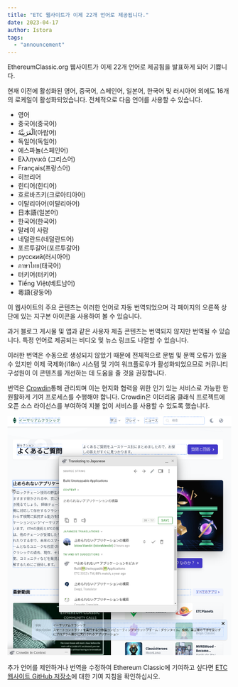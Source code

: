 ```yaml
---
title: "ETC 웹사이트가 이제 22개 언어로 제공됩니다."
date: 2023-04-17
author: Istora
tags:
  - "announcement"
---
```


EthereumClassic.org 웹사이트가 이제 22개 언어로 제공됨을 발표하게 되어 기쁩니다.

현재 이전에 활성화된 영어, 중국어, 스페인어, 일본어, 한국어 및 러시아어 외에도 16개의 로케일이 활성화되었습니다. 전체적으로 다음 언어를 사용할 수 있습니다.

- 영어
- 중국어(중국어)
- اَلْعَرَبِيَّةُ(아랍어)
- 독일어(독일어)
- 에스파뇰(스페인어)
- Ελληνικά (그리스어)
- Français(프랑스어)
- 히브리어
- 힌디어(힌디어)
- 흐르바츠키(크로아티아어)
- 이탈리아어(이탈리아어)
- 日本語(일본어)
- 한국어(한국어)
- 말레이 사람
- 네덜란드(네덜란드어)
- 포르투갈어(포르투갈어)
- русский(러시아어)
- ภาษาไทย(태국어)
- 터키어(터키어)
- Tiếng Việt(베트남어)
- 粵語(광둥어)

이 웹사이트의 주요 콘텐츠는 이러한 언어로 자동 번역되었으며 각 페이지의 오른쪽 상단에 있는 지구본 아이콘을 사용하여 볼 수 있습니다.

과거 블로그 게시물 및 앱과 같은 사용자 제출 콘텐츠는 번역되지 않지만 번역될 수 있습니다. 특정 언어로 제공되는 비디오 및 뉴스 링크도 나열할 수 있습니다.

이러한 번역은 수동으로 생성되지 않았기 때문에 전체적으로 문법 및 문맥 오류가 있을 수 있지만 이제 국제화(i18n) 시스템 및 기여 워크플로우가 활성화되었으므로 커뮤니티 구성원이 이 콘텐츠를 개선하는 데 도움을 줄 것을 권장합니다.

번역은 [Crowdin](https://crowdin.com)통해 관리되며 이는 현지화 협력을 위한 인기 있는 서비스로 가능한 한 원활하게 기여 프로세스를 수행해야 합니다. Crowdin은 이더리움 클래식 프로젝트에 오픈 소스 라이선스를 부여하여 지불 없이 서비스를 사용할 수 있도록 했습니다.

![Crowdin 인라인 편집기의 스크린샷](./crowdin.png)

추가 언어를 제안하거나 번역을 수정하여 Ethereum Classic에 기여하고 싶다면 [ETC 웹사이트 GitHub 저장소](https://github.com/ethereumclassic/ethereumclassic.github.io)에 대한 기여 지침을 확인하십시오.